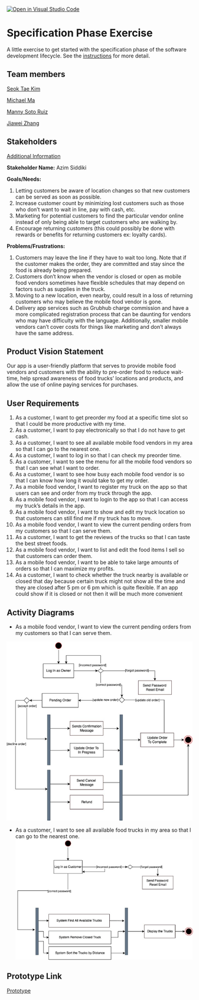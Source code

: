 [![Open in Visual Studio Code](https://classroom.github.com/assets/open-in-vscode-c66648af7eb3fe8bc4f294546bfd86ef473780cde1dea487d3c4ff354943c9ae.svg)](https://classroom.github.com/online_ide?assignment_repo_id=8553934&assignment_repo_type=AssignmentRepo)
# Specification Phase Exercise

A little exercise to get started with the specification phase of the software development lifecycle. See the [instructions](instructions.md) for more detail.

## Team members

[Seok Tae Kim](https://github.com/seoktaekim)  

[Michael Ma](https://github.com/mma01us/)

[Manny Soto Ruiz](https://github.com/MannySotoRuiz)

[Jiawei Zhang](https://github.com/jiawei-zhang-a)

## Stakeholders

[Additional Information](stakeholder-interview)

**Stakeholder Name:** Azim Siddiki

**Goals/Needs:**
1. Letting customers be aware of location changes so that new customers can be served as soon as possible.
2. Increase customer count by minimizing lost customers such as those who don’t want to wait in line, pay with cash, etc.
3. Marketing for potential customers to find the particular vendor online instead of only being able to target customers who are walking by.
4. Encourage returning customers (this could possibly be done with rewards or benefits for returning customers ex: loyalty cards).

**Problems/Frustrations:**
1. Customers may leave the line if they have to wait too long. Note that if the customer makes the order, they are committed and stay since the food is already being prepared.
2. Customers don’t know when the vendor is closed or open as mobile food vendors sometimes have flexible schedules that may depend on factors such as supplies in the truck.
3. Moving to a new location, even nearby, could result in a loss of returning customers who may believe the mobile food vendor is gone.
4. Delivery app services such as Grubhub charge commission and have a more complicated registration process that can be daunting for vendors who may have difficulty with the language. Additionally, smaller mobile vendors can’t cover costs for things like marketing and don’t always have the same address.

## Product Vision Statement

Our app is a user-friendly platform that serves to provide mobile food vendors and customers with the ability to pre-order food to reduce wait-time, help spread awareness of food trucks’ locations and products, and allow the use of online paying services for purchases.

## User Requirements

1. As a customer, I want to get preorder my food at a specific time slot so that I could be more productive with my time.
2. As a customer, I want to pay electronically so that I do not have to get cash.
3. As a customer, I want to see all available mobile food vendors in my area so that I can go to the nearest one.
4. As a customer, I want to log in so that I can check my preorder time.
5. As a customer, I want to see the menu for all the mobile food vendors so that I can see what I want to order.
6. As a customer, I want to see how busy each mobile food vendor is so that I can know how long it would take to get my order.
7. As a mobile food vendor, I want to register my truck on the app so that users can see and order from my truck through the app.
8. As a mobile food vendor, I want to login to the app so that I can access my truck’s details in the app.
9. As a mobile food vendor, I want to show and edit my truck location so that customers can still find me if my truck has to move.
10. As a mobile food vendor, I want to view the current pending orders from my customers so that I can serve them.
11. As a customer, I want to get the reviews of the trucks so that I can taste the best street foods.
12. As a mobile food vendor, I want to list and edit the food items I sell so that customers can order them. 
13. As a mobile food vendor, I want to be able to take large amounts of orders so that I can maximize my profits.
14. As a customer, I want to check whether the truck nearby is available or closed that day because certain truck might not show all the time and they are closed after 5 pm or 6 pm which is quite flexible. If an app could show if it is closed or not then it will be much more convenient


## Activity Diagrams

- As a mobile food vendor, I want to view the current pending orders from my customers so that I can serve them.

![UML_1](UML1.jpg)

- As a customer, I want to see all available food trucks in my area so that I can go to the nearest one.
![UML_2](UML2.jpg)


## Prototype Link
[Prototype](https://www.figma.com/proto/bFibhPH28vJeO0e7Wsk4J6/Food-Truck-Order-App?node-id=29%3A1998&starting-point-node-id=29%3A1998)
